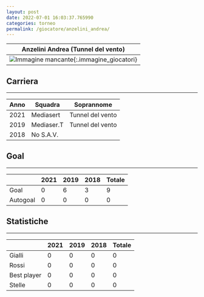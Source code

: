 ```yaml
---
layout: post
date: 2022-07-01 16:03:37.765990
categories: torneo
permalink: /giocatore/anzelini_andrea/
---
```

<link rel='stylesheets' href='./../assets/giocatori.css'>

| Anzelini Andrea (Tunnel del vento) |
|:-----:|
| ![Immagine mancante]('./../../assets/giocatori/anzelini_andrea.png){:.immagine_giocatori} |


## Carriera
----

|Anno|Squadra|Soprannome|
|:---:|---|---|
|2021|Mediasert|Tunnel del vento|
|2019|Mediaser.T|Tunnel del vento|
|2018|No S.A.V.||


## Goal
----

| |2021|2019|2018| Totale |
|---|---|---|---|---|
|Goal|0|6|3|9|
|Autogoal|0|0|0|0|


## Statistiche
----

| |2021|2019|2018| Totale |
|---|---|---|---|---|
|Gialli|0|0|0|0|
|Rossi|0|0|0|0|
|Best player|0|0|0|0|
|Stelle|0|0|0|0|